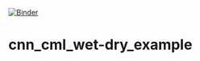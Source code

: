[![Binder](https://mybinder.org/badge_logo.svg)](https://mybinder.org/v2/gh/jpolz/cnn_cml_wet-dry_example/master)

# cnn_cml_wet-dry_example



